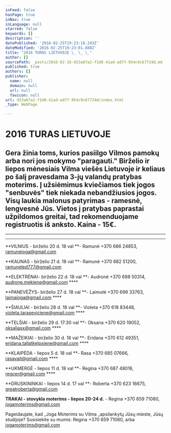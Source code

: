 ```yaml
---
inFeed: false
hasPage: true
inNav: true
inLanguage: null
starred: false
keywords: []
description: ''
datePublished: '2016-02-25T19:23:18.243Z'
dateModified: '2016-02-25T19:23:01.888Z'
title: "2016 TURAS LIETUVOJE \_ \_ \_"
author: []
sourcePath: _posts/2016-02-16-d53a67a2-f1d0-41ad-ad77-954c9c67724d.md
published: true
authors: []
publisher:
  name: null
  domain: null
  url: null
  favicon: null
url: d53a67a2-f1d0-41ad-ad77-954c9c67724d/index.html
_type: WebPage

---
```

# 2016 TURAS LIETUVOJE      

## Gera žinia toms, kurios pasiilgo Vilmos pamokų arba nori jos mokymo "paragauti."  Birželio ir liepos mėnesiais Vilma viešės Lietuvoje ir keliaus po šalį pravesdama 3-jų valandų pratybas moterims. Į užsiėmimus kviečiamos tiek jogos "senbuvės" tiek niekada nebandžiusios jogos. Visų laukia malonus patyrimas - ramesnė, lengvesnė Jūs.  Vietos į pratybas paprastai užpildomos greitai, tad rekomenduojame registruotis iš anksto. Kaina - 15€.  

****

****

**VILNIUS - birželio 20 d. 18 val **- Ramunė +370 686 24853, ramunejoga@gmail.com                                                   

**KAUNAS - birželio 21 d. 18 val **- Ramunė +370 682 51200, ramuneled777@gmail.com 

**ELEKTRĖNAI- birželio 22 d. 18 val **- Audronė +370 698 50314, audrone.mekiene@gmail.com                            ****

**PANEVĖŽYS- birželio 27 d. 18 val **- Laimutė +370 699 33763, laimajoga@gmail.com                                 ****

**ŠIAULIAI - birželio 28 d. 18 val **- Violeta +370 618 83448, violeta.taraseviciene@gmail.com ****

**TELŠIAI - birželio 29 d. 17:30 val **- Oksana +370 620 19052, oksaliasx@gmail.com                                ****

**MAŽEIKIAI - birželio 30 d. 18 val **- Eridana +370 612 49351, eridana.tallatkelpsiene@gmail.com ****

**KLAIPĖDA - liepos 5 d. 18 val **- Rasa +370 685 07666, rasavait@gmail.com                      ****

**UKMERGĖ - liepos 11 d. 18 val **- Regina +370 687 48016, regcer@gmail.com                               ****

**DRUSKININKAI - liepos 14 d. 17 val **- Roberta +370 623 16675, greatroberta@gmail.com

**TRAKAI - stovykla moterims - liepos 20-24 d.** - Regina +370 659 71080, jogamoterims@gmail.com

Pageidaujate, kad _Joga Moterims su Vilma _apsilankytų Jūsų mieste, Jūsų studijoje? Susisiekite su mumis:  Regina +370 659 71080, arba jogamoterims@gmail.com